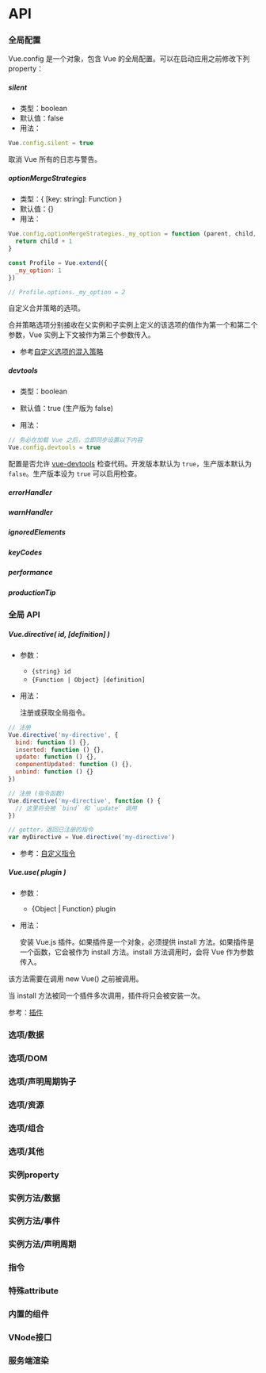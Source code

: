 # API
### 全局配置
Vue.config 是一个对象，包含 Vue 的全局配置。可以在启动应用之前修改下列 property：

##### silent
- 类型：boolean
- 默认值：false
- 用法：
```js
Vue.config.silent = true
```
取消 Vue 所有的日志与警告。

##### optionMergeStrategies
- 类型：{ [key: string]: Function }
- 默认值：{}
- 用法：
```js
Vue.config.optionMergeStrategies._my_option = function (parent, child, vm) {
  return child + 1
}

const Profile = Vue.extend({
  _my_option: 1
})

// Profile.options._my_option = 2
```
自定义合并策略的选项。

合并策略选项分别接收在父实例和子实例上定义的该选项的值作为第一个和第二个参数，Vue 实例上下文被作为第三个参数传入。

- 参考[自定义选项的混入策略]()

##### devtools
- 类型：boolean

- 默认值：true (生产版为 false)

- 用法：
```js
// 务必在加载 Vue 之后，立即同步设置以下内容
Vue.config.devtools = true
```
配置是否允许 [vue-devtools](https://github.com/vuejs/devtools) 检查代码。开发版本默认为 `true`，生产版本默认为 `false`。生产版本设为 `true` 可以启用检查。

##### errorHandler

##### warnHandler


##### ignoredElements


##### keyCodes

##### performance


##### productionTip

### 全局 API

##### Vue.directive( id, [definition] )
- 参数：
    - `{string} id`
    - `{Function | Object} [definition]`
- 用法：

    注册或获取全局指令。
```js
// 注册
Vue.directive('my-directive', {
  bind: function () {},
  inserted: function () {},
  update: function () {},
  componentUpdated: function () {},
  unbind: function () {}
})

// 注册 (指令函数)
Vue.directive('my-directive', function () {
  // 这里将会被 `bind` 和 `update` 调用
})

// getter，返回已注册的指令
var myDirective = Vue.directive('my-directive')
```
- 参考：[自定义指令]()


##### Vue.use( plugin )
- 参数：
  - {Object | Function} plugin
- 用法：

  安装 Vue.js 插件。如果插件是一个对象，必须提供 install 方法。如果插件是一个函数，它会被作为 install 方法。install 方法调用时，会将 Vue 作为参数传入。

该方法需要在调用 new Vue() 之前被调用。

当 install 方法被同一个插件多次调用，插件将只会被安装一次。

参考：[插件]()

### 选项/数据


### 选项/DOM


### 选项/声明周期钩子


### 选项/资源


### 选项/组合


### 选项/其他


### 实例property


### 实例方法/数据


### 实例方法/事件

### 实例方法/声明周期


### 指令


### 特殊attribute


### 内置的组件


### VNode接口


### 服务端渲染